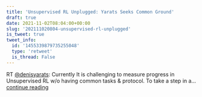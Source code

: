 ```yaml
---
title: 'Unsupervised RL Unplugged: Yarats Seeks Common Ground'
draft: true
date: 2021-11-02T08:04:00+00:00
slug: '202111020804-unsupervised-rl-unplugged'
is_tweet: true
tweet_info:
  id: '1455339879735255048'
  type: 'retweet'
  is_thread: False
---
```




RT [@denisyarats](https://x.com/denisyarats): Currently It is challenging to measure progress in Unsupervised RL w/o having common tasks &amp; protocol. To take a step in a… [continue reading](https://x.com/sytelus/status/1455339879735255048)
